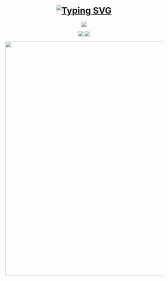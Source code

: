 <h1 align="center"> <a href="https://git.io/typing-svg"><img src="https://readme-typing-svg.demolab.com?font=Ubuntu&size=50&duration=3000&pause=1000&color=0038B3&center=true&vCenter=true&width=435&lines=HELLO+WORLD%EF%BC%81;I'm+Oscar+Feng" alt="Typing SVG" /></a> </h1>

<div align="center">
  <p>
    <img src="https://count.getloli.com/get/@:Ofeng0203?theme=rule34">
  </p>
  <p>
    <img src="https://github-readme-stats.vercel.app/api?username=Ofeng0203&rank_icon=github&include_all_commits=true&theme=github_dark" />
    <img src="https://github-readme-stats.vercel.app/api/top-langs/?username=Ofeng0203&theme=github_dark" />
  </p>
</div>

<div align="center">
  <img src="image/qaq0203.gif" width="750" />
</div>
